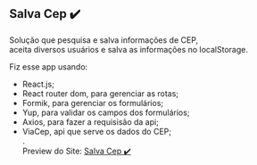 ## Salva Cep :heavy_check_mark:

Solução que pesquisa e salva informações de CEP,  
aceita diversos usuários e salva as informações no localStorage.

Fiz esse app usando:

-   React.js;
-   React router dom, para gerenciar as rotas;
-   Formik, para gerenciar os formulários;
-   Yup, para validar os campos dos formulários;
-   Axios, para fazer a requisisão da api;
-   ViaCep, api que serve os dados do CEP;  
.  
Preview do Site: [Salva Cep :heavy_check_mark:](https://salva-cep.vercel.app/)
